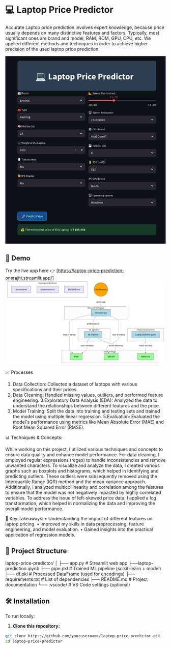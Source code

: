 # 💻 Laptop Price Predictor
Accurate Laptop price prediction involves expert knowledge, because price usually depends on many distinctive features and factors. Typically, most significant ones are brand and model, RAM, ROM, GPU, CPU, etc. We applied different methods and techniques in order to achieve higher precision of the used laptop price prediction.

![Streamlit App Preview](demo.png)



## 🚀 Demo

Try the live app here 👉 [https://laptop-price-prediction-onsrajhi.streamlit.app/]
![gitdiagram](diagram.png)

📈 Processes

   1. Data Collection: Collected a dataset of laptops with various specifications and their prices.
   2. Data Cleaning: Handled missing values, outliers, and performed feature engineering.
   3.Exploratory Data Analysis (EDA): Analyzed the data to understand the relationships between different features and the price.
   4. Model Training: Split the data into training and testing sets and trained the model using multiple linear regression.
   5.Evaluation: Evaluated the model's performance using metrics like Mean Absolute Error (MAE) and Root Mean Squared Error (RMSE).

📊 Techniques & Concepts:

 While working on this project, I utilized various techniques and concepts to ensure data quality and enhance model performance. For data cleaning, I employed regular expressions (regex) to handle inconsistencies and remove unwanted characters. To visualize and analyze the data, I created various graphs such as boxplots and histograms, which helped in identifying and predicting outliers. These outliers were subsequently removed using the Interquartile Range (IQR) method and the mean variance approach. 
Additionally, I analyzed multicollinearity and correlation among the features to ensure that the model was not negatively impacted by highly correlated variables. To address the issue of left-skewed price data, I applied a log transformation, which helped in normalizing the data and improving the overall model performance.

🔑 Key Takeaways: 
• Understanding the impact of different features on laptop pricing. 
• Improved my skills in data preprocessing, feature engineering, and model evaluation.
• Gained insights into the practical application of regression models.


## 💼 Project Structure

laptop-price-predictor/
│
├── app.py # Streamlit web app
├──laptop-prediction.ipynb
├── pipe.pkl # Trained ML pipeline (scikit-learn + model)
├── df.pkl # Processed DataFrame (used for encodings)
├── requirements.txt # List of dependencies
├── README.md # Project documentation
└── .vscode/ # VS Code settings (optional)

## 🛠️ Installation

To run locally:

1. **Clone this repository:**

```bash
git clone https://github.com/yourusername/laptop-price-predictor.git
cd laptop-price-predictor

